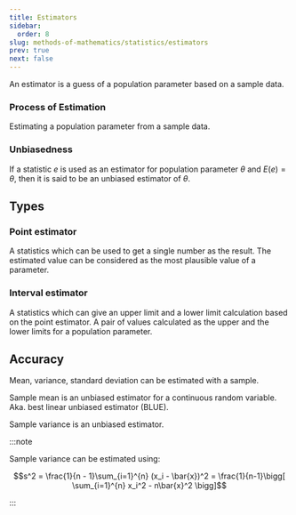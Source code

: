 ```yaml
---
title: Estimators
sidebar:
  order: 8
slug: methods-of-mathematics/statistics/estimators
prev: true
next: false
---
```


An estimator is a guess of a population parameter based on a sample data.

### Process of Estimation

Estimating a population parameter from a sample data.

### Unbiasedness

If a statistic $e$ is used as an estimator for population parameter $\theta$ and $E(e) = θ$, then it is said to be an unbiased estimator of $\theta$.


## Types
### Point estimator

A statistics which can be used to get a single number as the result. The estimated value can be considered as the most plausible value of a parameter.

### Interval estimator

A statistics which can give an upper limit and a lower limit calculation based on the point estimator. A pair of values calculated as the upper and the lower limits for a population parameter.

## Accuracy

Mean, variance, standard deviation can be estimated with a sample.

Sample mean is an unbiased estimator for a continuous random variable. Aka. best linear unbiased estimator (BLUE).

Sample variance is an unbiased estimator.

:::note

Sample variance can be estimated using:

```math
s^2 = \frac{1}{n - 1}\sum_{i=1}^{n} (x_i - \bar{x})^2 = \frac{1}{n-1}\bigg[ \sum_{i=1}^{n} x_i^2 - n\bar{x}^2 \bigg]
```

:::
